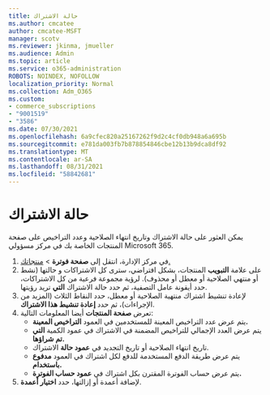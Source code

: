 ```yaml
---
title: حالة الاشتراك
ms.author: cmcatee
author: cmcatee-MSFT
manager: scotv
ms.reviewer: jkinma, jmueller
ms.audience: Admin
ms.topic: article
ms.service: o365-administration
ROBOTS: NOINDEX, NOFOLLOW
localization_priority: Normal
ms.collection: Adm_O365
ms.custom:
- commerce_subscriptions
- "9001519"
- "3586"
ms.date: 07/30/2021
ms.openlocfilehash: 6a9cfec820a25167262f9d2c4cf0db948a6a695b
ms.sourcegitcommit: e781da003fb7b878854846cbe12b13b9dca8df92
ms.translationtype: MT
ms.contentlocale: ar-SA
ms.lasthandoff: 08/31/2021
ms.locfileid: "58842681"
---
```

# <a name="subscription-status"></a>حالة الاشتراك

يمكن العثور على حالة الاشتراك وتاريخ انتهاء الصلاحية  وعدد التراخيص على صفحة المنتجات الخاصة بك في مركز مسؤولي Microsoft 365.

1. في مركز الإدارة، انتقل إلى **صفحة فوترة**  >  [منتجاتك.](https://go.microsoft.com/fwlink/p/?linkid=842054)
2. على علامة **التبويب** المنتجات، بشكل افتراضي، سترى كل الاشتراكات و حالتها (نشط أو منتهي الصلاحية أو معطل أو محذوف). لرؤية مجموعة فرعية من كل الاشتراكات، حدد أيقونة عامل التصفية، ثم حدد حالة الاشتراك **التي** تريد رؤيتها.
3. لإعادة تنشيط اشتراك منتهية الصلاحية أو معطل، حدد النقاط الثلاث (المزيد من الإجراءات)، ثم حدد **إعادة تنشيط هذا الاشتراك**.
4. تعرض **صفحة المنتجات** أيضا المعلومات التالية:
    - يتم عرض عدد التراخيص المعينة للمستخدمين في العمود **التراخيص المعينة.**
    - يتم عرض العدد الإجمالي للتراخيص المضمنة في الاشتراك في عمود الكمية **التي تم شراؤها.**
    - تاريخ انتهاء الصلاحية أو تاريخ التجديد في **عمود حالة** الاشتراك.
    - يتم عرض طريقة الدفع المستخدمة للدفع لكل اشتراك في العمود **مدفوع باستخدام.**
    - يتم عرض حساب الفوترة المقترن بكل اشتراك في **عمود حساب الفوترة.**
5. لإضافة أعمدة أو إزالتها، حدد **اختيار أعمدة**.